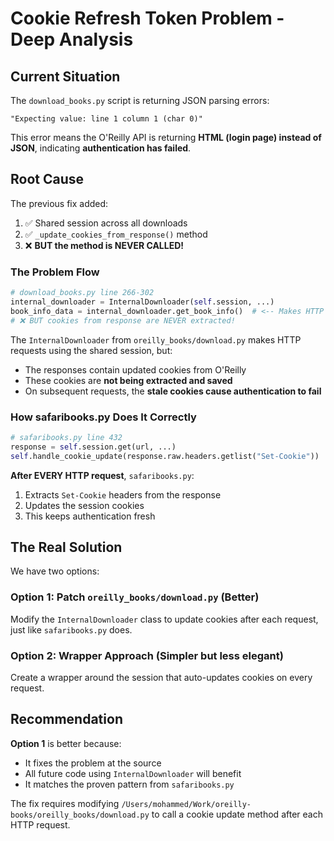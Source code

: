 # Cookie Refresh Token Problem - Deep Analysis

## Current Situation

The `download_books.py` script is returning JSON parsing errors:
```
"Expecting value: line 1 column 1 (char 0)"
```

This error means the O'Reilly API is returning **HTML (login page) instead of JSON**, indicating **authentication has failed**.

## Root Cause

The previous fix added:
1. ✅ Shared session across all downloads
2. ✅ `_update_cookies_from_response()` method
3. ❌ **BUT the method is NEVER CALLED!**

### The Problem Flow

```python
# download_books.py line 266-302
internal_downloader = InternalDownloader(self.session, ...)
book_info_data = internal_downloader.get_book_info()  # <-- Makes HTTP request
# ❌ BUT cookies from response are NEVER extracted!
```

The `InternalDownloader` from `oreilly_books/download.py` makes HTTP requests using the shared session, but:
- The responses contain updated cookies from O'Reilly
- These cookies are **not being extracted and saved**
- On subsequent requests, the **stale cookies cause authentication to fail**

### How safaribooks.py Does It Correctly

```python
# safaribooks.py line 432
response = self.session.get(url, ...)
self.handle_cookie_update(response.raw.headers.getlist("Set-Cookie"))  # <-- Updates cookies!
```

**After EVERY HTTP request**, `safaribooks.py`:
1. Extracts `Set-Cookie` headers from the response
2. Updates the session cookies
3. This keeps authentication fresh

## The Real Solution

We have two options:

### Option 1: Patch `oreilly_books/download.py` (Better)
Modify the `InternalDownloader` class to update cookies after each request, just like `safaribooks.py` does.

### Option 2: Wrapper Approach (Simpler but less elegant)
Create a wrapper around the session that auto-updates cookies on every request.

## Recommendation

**Option 1** is better because:
- It fixes the problem at the source
- All future code using `InternalDownloader` will benefit
- It matches the proven pattern from `safaribooks.py`

The fix requires modifying `/Users/mohammed/Work/oreilly-books/oreilly_books/download.py` to call a cookie update method after each HTTP request.

